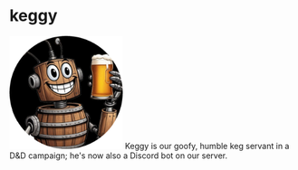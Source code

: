 # keggy

<img src="./images/keggy-circle-b.png" alt="keggy" width="200"/>
Keggy is our goofy, humble keg servant in a D&D campaign; he's now also a Discord bot on our server. 
